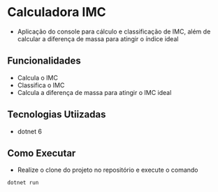 # Calculadora IMC

- Aplicação do console para cálculo e classificação de IMC, além de calcular a diferença de massa para atingir o índice ideal

## Funcionalidades

- Calcula o IMC
- Classifica o IMC
- Calcula a diferença de massa para atingir o IMC ideal

## Tecnologias Utiizadas

- dotnet 6

## Como Executar

- Realize o clone do projeto no repositório e execute o comando

```
dotnet run
```
